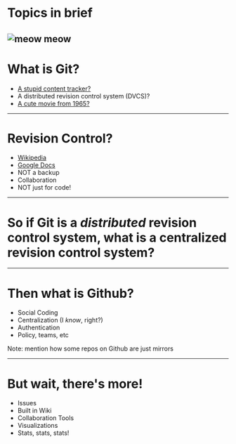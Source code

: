 # Topics in brief
![meow meow](http://31.media.tumblr.com/09b1121e8ba4489814d648bb15a412e3/tumblr_n7wijcvC7n1qjm93po1_500.png)
---

# What is Git?
 - [A stupid content tracker?](https://www.kernel.org/pub/software/scm/git/docs/)
 - A distributed revision control system (DVCS)?
 - [A cute movie from 1965?](http://www.imdb.com/title/tt0169953)

---

# Revision Control?

 - [Wikipedia](http://en.wikipedia.org/wiki/Wikipedia:Contributing_to_Wikipedia)
 - [Google Docs](https://support.google.com/docs/answer/190843?rd=1)
 - NOT a backup
 - Collaboration
 - NOT just for code!

---

# So if Git is a *distributed* revision control system, what is a **centralized** revision control system?

---

# Then what is Github?

 - Social Coding
 - Centralization (I *know*, right?)
 - Authentication
 - Policy, teams, etc

Note:
mention how some repos on Github are just mirrors

---

# But wait, there's more!

 - Issues
 - Built in Wiki
 - Collaboration Tools
 - Visualizations
 - Stats, stats, stats!
